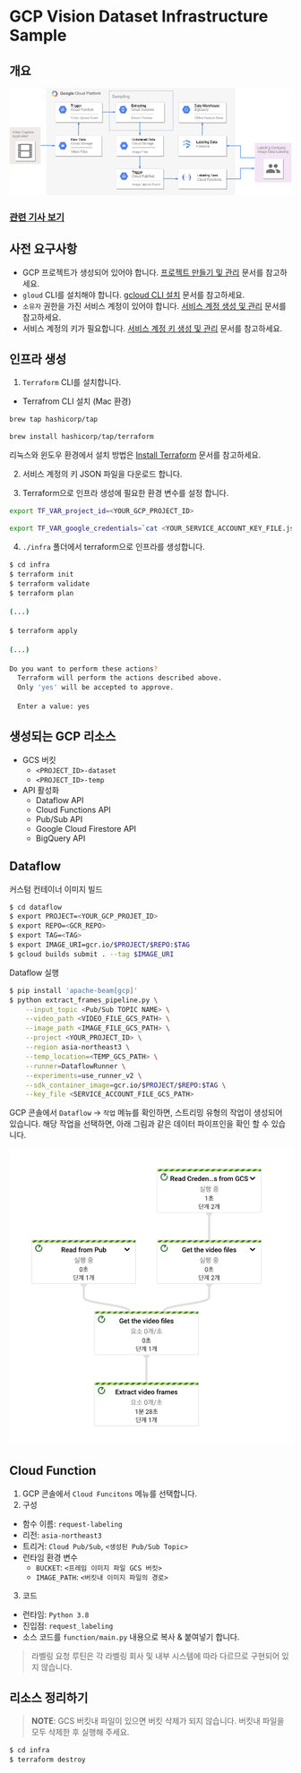 # GCP Vision Dataset Infrastructure Sample

## 개요

![Infra Architecture](https://github.com/Taehun/taehun.github.io/blob/main/imgs/labeling-process-gcp.png?raw=true)

### [관련 기사 보기](https://taehun.github.io/mlops/2022/07/09/prepare-vision-data.html)
## 사전 요구사항

- GCP 프로젝트가 생성되어 있어야 합니다. [프로젝트 만들기 및 관리](https://cloud.google.com/resource-manager/docs/creating-managing-projects?hl=ko) 문서를 참고하세요.
- `gloud` CLI를 설치해야 합니다. [gcloud CLI 설치](https://cloud.google.com/sdk/docs/install?hl=ko) 문서를 참고하세요.
- `소유자` 권한을 가진 서비스 계정이 있어야 합니다. [서비스 계정 생성 및 관리](https://cloud.google.com/iam/docs/creating-managing-service-accounts?hl=ko) 문서를 참고하세요.
- 서비스 계정의 키가 필요합니다. [서비스 계정 키 생성 및 관리](https://cloud.google.com/iam/docs/creating-managing-service-account-keys?hl=ko) 문서를 참고하세요.

## 인프라 생성

1. `Terraform` CLI를 설치합니다.

* Terrafrom CLI 설치 (Mac 환경)

```bash
brew tap hashicorp/tap
```

```bash
brew install hashicorp/tap/terraform
```

리눅스와 윈도우 환경에서 설치 방법은 [Install Terraform](https://learn.hashicorp.com/tutorials/terraform/install-cli) 문서를 참고하세요.

2. 서비스 계정의 키 JSON 파일을 다운로드 합니다.

3. Terraform으로 인프라 생성에 필요한 환경 변수를 설정 합니다.

```bash
export TF_VAR_project_id=<YOUR_GCP_PROJECT_ID>
```

```bash
export TF_VAR_google_credentials=`cat <YOUR_SERVICE_ACCOUNT_KEY_FILE.json>`
```

4. `./infra` 폴더에서 terraform으로 인프라를 생성합니다.

```bash
$ cd infra
$ terraform init
$ terraform validate
$ terraform plan

(...)

$ terraform apply

(...)

Do you want to perform these actions?
  Terraform will perform the actions described above.
  Only 'yes' will be accepted to approve.

  Enter a value: yes
```

## 생성되는 GCP 리소스

- GCS 버킷
  - `<PROJECT_ID>-dataset`
  - `<PROJECT_ID>-temp`
- API 활성화
  - Dataflow API
  - Cloud Functions API
  - Pub/Sub API
  - Google Cloud Firestore API
  - BigQuery API

## Dataflow

커스텀 컨테이너 이미지 빌드
```bash
$ cd dataflow
$ export PROJECT=<YOUR_GCP_PROJET_ID>
$ export REPO=<GCR_REPO>
$ export TAG=<TAG>
$ export IMAGE_URI=gcr.io/$PROJECT/$REPO:$TAG
$ gcloud builds submit . --tag $IMAGE_URI
```

Dataflow 실행
```bash
$ pip install 'apache-beam[gcp]'
$ python extract_frames_pipeline.py \
    --input_topic <Pub/Sub TOPIC NAME> \
    --video_path <VIDEO_FILE_GCS_PATH> \
    --image_path <IMAGE_FILE_GCS_PATH> \
    --project <YOUR_PROJECT_ID> \
    --region asia-northeast3 \
    --temp_location=<TEMP_GCS_PATH> \
    --runner=DataflowRunner \
    --experiments=use_runner_v2 \
    --sdk_container_image=gcr.io/$PROJECT/$REPO:$TAG \
    --key_file <SERVICE_ACCOUNT_FILE_GCS_PATH>
```

GCP 콘솔에서 `Dataflow` -> `작업` 메뉴를 확인하면, 스트리밍 유형의 작업이 생성되어 있습니다. 해당 작업을 선택하면, 아래 그림과 같은 데이터 파이프인을 확인 할 수 있습니다.

<img src="./imgs/dataflow.png" alt="drawing" width="600"/>

## Cloud Function

1. GCP 콘솔에서 `Cloud Funcitons` 메뉴를 선택합니다.
2. 구성
  - 함수 이름: `request-labeling`
  - 리전: `asia-northeast3`
  - 트리거: `Cloud Pub/Sub`, `<생성된 Pub/Sub Topic>`
  - 런타임 환경 변수
    - `BUCKET`: `<프레임 이미지 파일 GCS 버킷>`
    - `IMAGE_PATH`: `<버킷내 이미지 파일의 경로>`
3. 코드
  - 런타임: `Python 3.8`
  - 진입점: `request_labeling`
  - 소스 코드를 `function/main.py` 내용으로 복사 & 붙여넣기 합니다.

> 라벨링 요청 루틴은 각 라벨링 회사 및 내부 시스템에 따라 다르므로 구현되어 있지 않습니다.

## 리소스 정리하기

> **NOTE**: GCS 버킷내 파일이 있으면 버킷 삭제가 되지 않습니다. 버킷내 파일을 모두 삭제한 후 실행해 주세요.

```bash
$ cd infra
$ terraform destroy
```